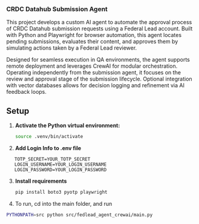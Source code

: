 ### **CRDC Datahub Submission Agent**

This project develops a custom AI agent to automate the approval process of CRDC Datahub submission requests using a Federal Lead account. Built with Python and Playwright for browser automation, this agent locates pending submissions, evaluates their content, and approves them by simulating actions taken by a Federal Lead reviewer.

Designed for seamless execution in QA environments, the agent supports remote deployment and leverages CrewAI for modular orchestration. Operating independently from the submission agent, it focuses on the review and approval stage of the submission lifecycle. Optional integration with vector databases allows for decision logging and refinement via AI feedback loops.


## Setup
1. **Activate the Python virtual environment:**

   ```bash
   source .venv/bin/activate
   ```

2. **Add Login Info to .env file**
```
   TOTP_SECRET=YOUR_TOTP_SECRET
   LOGIN_USERNAME=YOUR_LOGIN_USERNAME
   LOGIN_PASSWORD=YOUR_LOGIN_PASSWORD
```

3. **Install requirements**
   ```bash
   pip install boto3 pyotp playwright
   ```

4. To run, cd into the main folder, and run

```bash
PYTHONPATH=src python src/fedlead_agent_crewai/main.py   
```    
